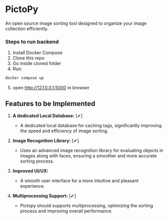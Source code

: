 # PictoPy

An open source image sorting tool designed to organize your image collection efficiently.

### Steps to run backend

1. Install Docker Compose
2. Clone this repo
3. Go inside cloned folder
4. Run:
```bash
docker compose up
```
5. open http://127.0.0.1:5000 in browser


## Features to be Implemented

1. **A dedicated Local Database:** [✔]
   - A dedicated local database for caching tags, significantly improving the speed and efficiency of image sorting.

2. **Image Recognition Library:** [✔]
   - Uses an advanced image recognition library for evaluating objects in images along with faces, ensuring a smoother and more accurate sorting process.

3. **Improved UI/UX:**
   - A smooth user interface for a more intuitive and pleasant experience. 

4. **Multiprocessing Support:** [✔]
   - Pictopy should supports multiprocessing, optimizing the sorting process and improving overall performance.

   
